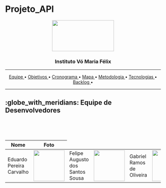 # Projeto_API
<p align="center">
<img src="https://github.com/UniversalDevs/Projeto_API/blob/main/Imagens/logo.PNG?raw=true" width="200" height="100" />
  <h3 align="center">Instituto Vó Maria Félix</h3>
  
<hr>
<p align="center">
  <a href =""> Equipe </a>  •
  <a href =""> Objetivos </a>  • 
  <a href =""> Cronograma </a>  • 
  <a href =""> Mapa </a>  • 
  <a href =""> Metodologia </a>  • 
  <a href =""> Tecnologias </a>  • 
  <a href =""> Backlog </a>  • 
</p>
<hr>
<h2>:globe_with_meridians: Equipe de Desenvolvedores</h2>
  <table>
    <thead>
      <th>Nome</th>
      <th>Foto</th>
    </thead>
    <tbody>
      <td>Eduardo Pereira Carvalho</tb>
      <td>
        <img src= "https://github.com/UniversalDevs/Projeto_API/blob/main/Imagens/Fotos%20Equipe/Eduardo.jpeg?raw=true" width="100px" heigth="100px">
      </td>
  <br>
      <td>Felipe Augusto dos Santos Sousa</tb>
      <td>
        <img src= "https://github.com/UniversalDevs/Projeto_API/blob/main/Imagens/Fotos%20Equipe/Eduardo.jpeg?raw=true" width="100px" heigth="100px">
      </td>
  <br>
      <td>Gabriel Ramos de Oliveira</tb>
      <td>
        <img src= "https://github.com/UniversalDevs/Projeto_API/blob/main/Imagens/Fotos%20Equipe/Eduardo.jpeg?raw=true" width="100px" heigth="100px">
      </td>
  <br>
      <td>Gabriel Pires Rodrigues Ribeiro Evangelista</tb>
      <td>
        <img src= "https://github.com/UniversalDevs/Projeto_API/blob/main/Imagens/Fotos%20Equipe/Eduardo.jpeg?raw=true" width="100px" heigth="100px">
      </td>
    </tbody>
  </table>
